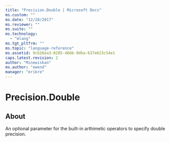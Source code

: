 ```yaml
---
title: "Precision.Double | Microsoft Docs"
ms.custom: ""
ms.date: "12/28/2017"
ms.reviewer: ""
ms.suite: ""
ms.technology: 
  - "mlang"
ms.tgt_pltfrm: ""
ms.topic: "language-reference"
ms.assetid: 9cb16ea3-0205-466b-9dba-637e623c54e1
caps.latest.revision: 2
author: "Minewiskan"
ms.author: "owend"
manager: "erikre"
---
```

# Precision.Double
## About
An optional parameter for the built-in arthimetic operators to specify double precision.

